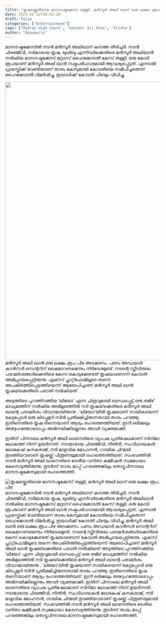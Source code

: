 ```yaml
---
title: "തൃഷയ്ക്കെതിരായ മാനനഷ്ടക്കേസ് തള്ളി, മൻസൂർ അലി ഖാന് ഒരു ലക്ഷം രൂപ പിഴ"
date: 2023-12-22T10:42:20
draft: false
categories: ["Entertainment"]
tags: ['Madras High Court', 'mansoor ali khan', 'Trisha']
author: "Beaumaris"
---
```


മാനനഷ്ടക്കേസിൽ നടൻ മൻസൂർ അലിഖാന് കനത്ത തിരിച്ചടി. നടൻ ചിരഞ്ജീവി, നടിമാരായ തൃഷ, ഖുശ്ബു എന്നിവർക്കെതിരെ മൻസൂർ അലിഖാൻ നൽകിയ മാനനഷ്ടക്കേസ് മദ്രാസ് ഹൈക്കോടതി കേസ് തള്ളി. ഒരു കോടി രൂപയാണ് മൻസൂർ അലി ഖാൻ നഷ്ടപരിഹാരമായി ആവശ്യപ്പെട്ടത്. എന്നാൽ പ്രശസ്തിക്ക് വേണ്ടിയാണ് താരം കേസുമായി കോടതിയെ സമീപിച്ചതെന്ന് ഹൈക്കോടതി വിമർശിച്ചു. ഇയാൾക്ക് കോടതി പിഴയും വിധിച്ചു.

<img class="alignnone size-full wp-image-435211" src="https://cdn.boolokam.com/articles/2023/12/ffwffff.webp" alt="" width="1600" height="900" />മൻസൂർ അലി ഖാൻ ഒരു ലക്ഷം രൂപ പിഴ അടക്കണം. പണം അഡയാർ കാൻസർ സെന്ററിന് കൈമാറണമെന്നും നിർദേശമുണ്ട്. നടന്റെ സ്ത്രീവിരുദ്ധ പരാമർശങ്ങൾക്കെതിരെ കേസ് കൊടുക്കേണ്ടത് തൃഷയാണെന്ന് കോടതി അഭിപ്രായപ്പെട്ടിരുന്നു. എക്‌സ് പ്ലാറ്റ്‌ഫോമിലൂടെ തന്നെ അപകീർത്തിപ്പെടുത്തിയെന്ന് ആരോപിച്ചാണ് മൻസൂർ അലി ഖാൻ തൃഷയ്‌ക്കെതിരെ പരാതി നൽകിയത്

അടുത്തിടെ പുറത്തിറങ്ങിയ ‘ലിയോ’ എന്ന ചിത്രവുമായി ബന്ധപ്പെട്ട് ഒരു തമിഴ് മാധ്യമത്തിന് നൽകിയ അഭിമുഖത്തിൽ നടി തൃഷയ്‌ക്കെതിരെ മൻസൂർ അലി ഖാന്റെ പരാമർശം വിവാദമായിരുന്നു . ‘ലിയോ’യിൽ തൃഷയാണ് നായികയെന്ന് കേട്ടപ്പോൾ ഒരു കിടപ്പുമുറി സീൻ പ്രതീക്ഷിച്ചിരുന്നതായി താരം പറഞ്ഞു. ഇതിനെതിരെ തൃഷ തന്നെയാണ് ആദ്യം രംഗത്തെത്തിയത്. ഇനി ഒരിക്കലും അദ്ദേഹത്തോടൊപ്പം അഭിനയിക്കില്ലെന്നും അവർ വ്യക്തമാക്കി.

ഇതിന് പിന്നാലെ മൻസൂർ അലി ഖാനെതിരെ വ്യാപക പ്രതിഷേധമാണ് സിനിമാ ലോകത്ത് നിന്ന് ഉയർന്നത്. നടന്മാരായ ചിരഞ്ജീവി, നിതിൻ, സംവിധായകൻ ലോകേഷ് കനകരാജ്, നടി മാളവിക മോഹനൻ, ഗായിക ചിന്മയി തുടങ്ങിയവരാണ് തൃഷയ്ക്ക് പിന്തുണയുമായി രംഗത്തെത്തിയത്. സംഭവത്തിൽ നടൻ മൻസൂർ അലി ഖാനെതിരെ ദേശീയ വനിതാ കമ്മീഷൻ സ്വമേധയാ കേസെടുത്തിരുന്നു. തുടർന്ന് താരം മാപ്പ് പറഞ്ഞെങ്കിലും തൊട്ടുപിന്നാലെ മാനനഷ്ടക്കേസുമായി രംഗത്തെത്തി.


![തൃഷയ്ക്കെതിരായ മാനനഷ്ടക്കേസ് തള്ളി, മൻസൂർ അലി ഖാന് ഒരു ലക്ഷം രൂപ പിഴ](https://cdn.boolokam.com/articles/2023/12/ffwffff.webp)മാനനഷ്ടക്കേസിൽ നടൻ മൻസൂർ അലിഖാന് കനത്ത തിരിച്ചടി. നടൻ ചിരഞ്ജീവി, നടിമാരായ തൃഷ, ഖുശ്ബു എന്നിവർക്കെതിരെ മൻസൂർ അലിഖാൻ നൽകിയ മാനനഷ്ടക്കേസ് മദ്രാസ് ഹൈക്കോടതി കേസ് തള്ളി. ഒരു കോടി രൂപയാണ് മൻസൂർ അലി ഖാൻ നഷ്ടപരിഹാരമായി ആവശ്യപ്പെട്ടത്. എന്നാൽ പ്രശസ്തിക്ക് വേണ്ടിയാണ് താരം കേസുമായി കോടതിയെ സമീപിച്ചതെന്ന് ഹൈക്കോടതി വിമർശിച്ചു. ഇയാൾക്ക് കോടതി പിഴയും വിധിച്ചു. മൻസൂർ അലി ഖാൻ ഒരു ലക്ഷം രൂപ പിഴ അടക്കണം. പണം അഡയാർ കാൻസർ സെന്ററിന് കൈമാറണമെന്നും നിർദേശമുണ്ട്. നടന്റെ സ്ത്രീവിരുദ്ധ പരാമർശങ്ങൾക്കെതിരെ കേസ് കൊടുക്കേണ്ടത് തൃഷയാണെന്ന് കോടതി അഭിപ്രായപ്പെട്ടിരുന്നു. എക്‌സ് പ്ലാറ്റ്‌ഫോമിലൂടെ തന്നെ അപകീർത്തിപ്പെടുത്തിയെന്ന് ആരോപിച്ചാണ് മൻസൂർ അലി ഖാൻ തൃഷയ്‌ക്കെതിരെ പരാതി നൽകിയത് അടുത്തിടെ പുറത്തിറങ്ങിയ ‘ലിയോ’ എന്ന ചിത്രവുമായി ബന്ധപ്പെട്ട് ഒരു തമിഴ് മാധ്യമത്തിന് നൽകിയ അഭിമുഖത്തിൽ നടി തൃഷയ്‌ക്കെതിരെ മൻസൂർ അലി ഖാന്റെ പരാമർശം വിവാദമായിരുന്നു . ‘ലിയോ’യിൽ തൃഷയാണ് നായികയെന്ന് കേട്ടപ്പോൾ ഒരു കിടപ്പുമുറി സീൻ പ്രതീക്ഷിച്ചിരുന്നതായി താരം പറഞ്ഞു. ഇതിനെതിരെ തൃഷ തന്നെയാണ് ആദ്യം രംഗത്തെത്തിയത്. ഇനി ഒരിക്കലും അദ്ദേഹത്തോടൊപ്പം അഭിനയിക്കില്ലെന്നും അവർ വ്യക്തമാക്കി. ഇതിന് പിന്നാലെ മൻസൂർ അലി ഖാനെതിരെ വ്യാപക പ്രതിഷേധമാണ് സിനിമാ ലോകത്ത് നിന്ന് ഉയർന്നത്. നടന്മാരായ ചിരഞ്ജീവി, നിതിൻ, സംവിധായകൻ ലോകേഷ് കനകരാജ്, നടി മാളവിക മോഹനൻ, ഗായിക ചിന്മയി തുടങ്ങിയവരാണ് തൃഷയ്ക്ക് പിന്തുണയുമായി രംഗത്തെത്തിയത്. സംഭവത്തിൽ നടൻ മൻസൂർ അലി ഖാനെതിരെ ദേശീയ വനിതാ കമ്മീഷൻ സ്വമേധയാ കേസെടുത്തിരുന്നു. തുടർന്ന് താരം മാപ്പ് പറഞ്ഞെങ്കിലും തൊട്ടുപിന്നാലെ മാനനഷ്ടക്കേസുമായി രംഗത്തെത്തി.
